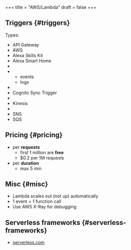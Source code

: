 +++
title = "AWS/Lambda"
draft = false
+++

## Triggers {#triggers}

Types:

-   API Gateway
-   AWS
-   Alexa Skills Kit
-   Alexa Smart Home
-
-   -   events
    -   logs
-
-   Cognito Sync Trigger
-
-   Kinesis
-
-   SNS
-   SQS


## Pricing {#pricing}

-   per **requests**
    -   first 1 million are **free**
    -   $0.2 per 1M requests
-   per **duration**
    -   max 5 min


## Misc {#misc}

-   Lambda scales out (not up) automatically
-   1 event = 1 function call
-   Use AWS X-Ray for debugging


## Serverless frameworks {#serverless-frameworks}

-   [serverless.com](https://github.com/serverless/examples)
